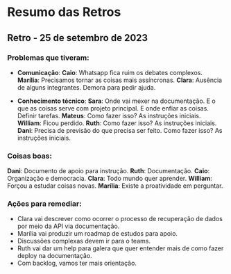 <h1> Resumo das Retros </h1>

## Retro - 25 de setembro de 2023
### Problemas que tiveram:


* **Comunicação**:
**Caio**: Whatsapp fica ruim os debates complexos.
**Marília**: Precisamos tornar as coisas mais assíncronas.
**Clara**: Ausência de alguns integrantes. Demora para pedir ajuda.

* **Conhecimento técnico**:
**Sara**: Onde vai mexer na documentação. E o que as coisas serve com projeto principal. E onde enfiar
as coisas. Definir tarefas.
**Mateus**: Como fazer isso? As instruções iniciais.
**William**: Ficou perdido.
**Ruth**: Como fazer isso? As instruções iniciais.
**Dani**: Precisa de previsão do que precisa ser feito. Como fazer isso? As instruções iniciais.


### Coisas boas:
**Dani**: Documento de apoio para instrução.
**Ruth**: Documentação.
**Caio**: Organização e democracia.
**Clara**: Todo mundo quer aprender.
**William**: Forçou a estudar coisas novas.
**Marília**: Existe a proatividade em perguntar.

### Ações para remediar:

- Clara vai descrever como ocorrer o processo de recuperação de dados por meio da API via documentação.
- Marília vai produzir um roadmap de estudos para apoio.
- Discussões complexas devem ir para o teams.
- Ruth vai dar um help para galera que quer entender mais de como fazer deploy na documentação.
- Com backlog, vamos ter mais orientação.